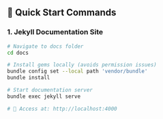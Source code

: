 ## 🎯 Quick Start Commands

### 1. Jekyll Documentation Site

```bash
# Navigate to docs folder
cd docs

# Install gems locally (avoids permission issues)
bundle config set --local path 'vendor/bundle'
bundle install

# Start documentation server
bundle exec jekyll serve

# 📍 Access at: http://localhost:4000
```
